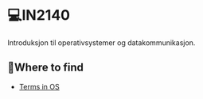 # 💻IN2140
Introduksjon til operativsystemer og datakommunikasjon. 

## 🤔Where to find 
- [Terms in OS](https://github.com/lananht/IN2140/blob/main/Terms/OS.md)

